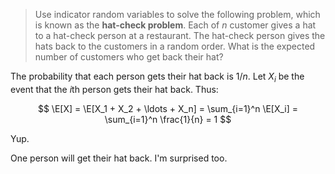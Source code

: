 > Use indicator random variables to solve the following problem, which is
> known as the **hat-check problem**. Each of $n$ customer gives a hat to a
> hat-check person at a restaurant. The hat-check person gives the hats back
> to the customers in a random order. What is the expected number of
> customers who get back their hat?

The probability that each person gets their hat back is $1/n$. Let $X_i$ be the
event that the $i$th person gets their hat back. Thus:

$$ \E[X] = \E[X_1 + X_2 + \ldots + X_n]
         = \sum_{i=1}^n \E[X_i]
         = \sum_{i=1}^n \frac{1}{n}
         = 1 $$

Yup.

One person will get their hat back. I'm surprised too.
